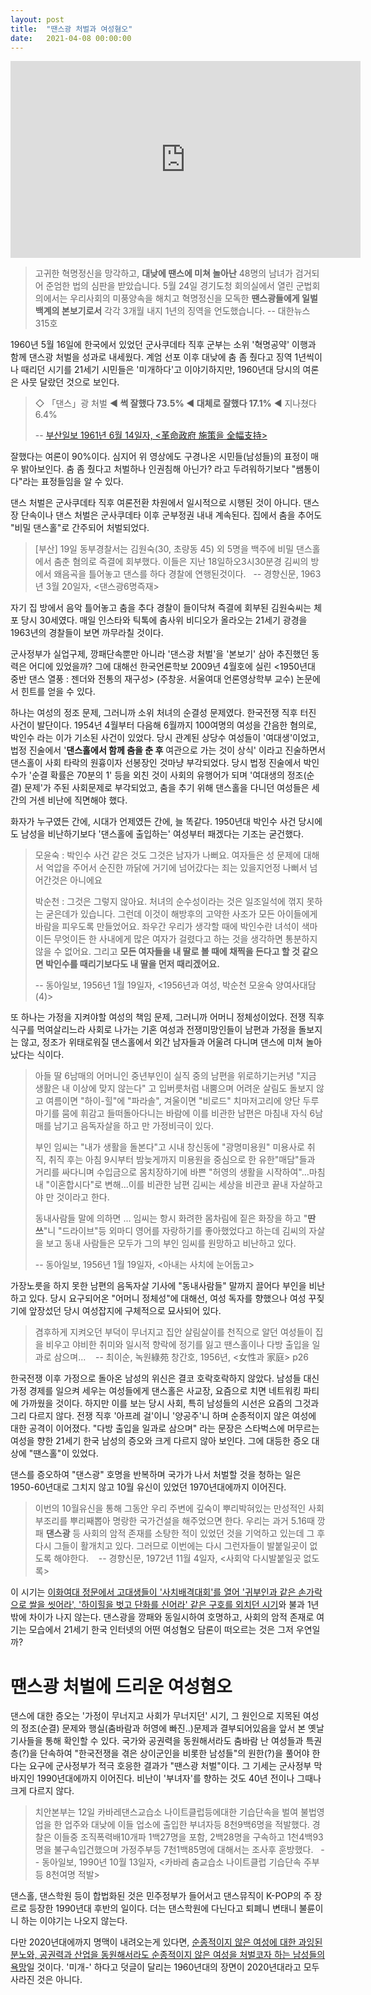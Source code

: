 ```yaml
---
layout: post
title:  "땐스광 처벌과 여성혐오"
date:   2021-04-08 00:00:00
---
```

<iframe width="560" height="315" src="https://www.youtube.com/embed/oSL40RVIE1w" title="YouTube video player" frameborder="0" allow="accelerometer; autoplay; clipboard-write; encrypted-media; gyroscope; picture-in-picture" allowfullscreen></iframe>

> 고귀한 혁명정신을 망각하고, **대낮에 땐스에 미쳐 놀아난** 48명의 남녀가 검거되어 준엄한 법의 심판을 받았습니다.
> 5월 24일 경기도청 회의실에서 열린 군법회의에서는 우리사회의 미풍양속을 해치고 혁명정신을 모독한 **땐스광들에게 일벌백계의 본보기로서** 각각 3개월 내지 1년의 징역을 언도했습니다.
> -- 대한뉴스 315호

1960년 5월 16일에 한국에서 있었던 군사쿠데타 직후 군부는 소위 '혁명공약' 이행과 함께 댄스광 처벌을 성과로 내세웠다. 계엄 선포 이후 대낮에 춤 좀 췄다고 징역 1년씩이나 때리던 시기를 21세기 시민들은 '미개하다'고 이야기하지만, 1960년대 당시의 여론은 사뭇 달랐던 것으로 보인다.

> ◇ 「댄스」광 처벌 **◀ 썩 잘했다 73.5% ◀ 대체로 잘했다 17.1%** ◀ 지나쳤다 6.4%
> 
> -- [부산일보 1961년 6월 14일자, &lt;革命政府 施策을 全幅支持&gt;](http://www.busan.com/view/busan/view.php?code=19610614000001)

잘했다는 여론이 90%이다. 심지어 위 영상에도 구경나온 시민들(남성들)의 표정이 매우 밝아보인다. 
춤 좀 췄다고 처벌하나 인권침해 아닌가? 라고 두려워하기보다 "쌤통이다"라는 표정들임을 알 수 있다.

댄스 처벌은 군사쿠데타 직후 여론전환 차원에서 일시적으로 시행된 것이 아니다. 댄스장 단속이나 댄스 처벌은 군사쿠데타 이후 군부정권 내내 계속된다. 집에서 춤을 추어도 "비밀 댄스홀"로 간주되어 처벌되었다.

> [부산] 19일 동부경찰서는 김원숙(30, 초량동 45) 외 5명을 백주에 비밀 댄스홀에서 춤춘 혐의로 즉결에 회부했다.
> 이들은 지난 18일하오3시30분경 김씨의 방에서 왜음곡을 틀어놓고 댄스를 하다 경찰에 연행된것이다.
> &nbsp;
> -- 경향신문, 1963년 3월 20일자, &lt;댄스광6명즉재&gt;

자기 집 방에서 음악 틀어놓고 춤을 추다 경찰이 들이닥쳐 즉결에 회부된 김원숙씨는 체포 당시 30세였다. 매일 인스타와 틱톡에 춤사위 비디오가 올라오는 21세기 광경을 1963년의 경찰들이 보면 까무라칠 것이다.

군사정부가 실업구제, 깡패단속뿐만 아니라 '댄스광 처벌'을 '본보기' 삼아 추진했던 동력은 어디에 있었을까? 그에 대해선 한국언론학보 2009년 4월호에 실린 <1950년대 중반 댄스 열풍 : 젠더와 전통의 재구성> (주창윤. 서울여대 언론영상학부 교수) 논문에서 힌트를 얻을 수 있다. 

하나는 여성의 정조 문제, 그러니까 소위 처녀의 순결성 문제였다. 한국전쟁 직후 터진 사건이 발단이다. 1954년 4월부터 다음해 6월까지 100여명의 여성을 간음한 혐의로, 박인수 라는 이가 기소된 사건이 있었다. 당시 관계된 상당수 여성들이 '여대생'이었고, 법정 진술에서 '**댄스홀에서 함께 춤을 춘 후** 여관으로 가는 것이 상식' 이라고 진술하면서 댄스홀이 사회 타락의 원흉이자 선봉장인 것마냥 부각되었다. 당시 법정 진술에서 박인수가 '순결 확률은 70분의 1' 등을 외친 것이 사회의 유행어가 되며 '여대생의 정조(순결) 문제'가 주된 사회문제로 부각되었고, 춤을 추기 위해 댄스홀을 다니던 여성들은 세간의 거센 비난에 직면해야 했다.

화자가 누구였든 간에, 시대가 언제였든 간에, 늘 똑같다. 1950년대 박인수 사건 당시에도 남성을 비난하기보다 '댄스홀에 출입하는' 여성부터 패겠다는 기조는 굳건했다. 

> 모윤숙 : 박인수 사건 같은 것도 그것은 남자가 나뻐요. 여자들은 성 문제에 대해서 억압을 주어서 순진한 까닭에 거기에 넘어갔다는 죄는 있을지언정 나뻐서 넘어간것은 아니에요
> 
> 박순천 : 그것은 그렇지 않아요. 처녀의 순수성이라는 것은 일조일석에 꺾지 못하는 굳은데가 있습니다. 그런데 이것이 해방후의 고약한 사조가 모든 아이들에게 바람을 피우도록 만들었어요. 좌우간 우리가 생각할 때에 박인수란 녀석이 색마이든 무엇이든 한 사내에게 많은 여자가 걸렸다고 하는 것을 생각하면 통분하지 않을 수 없어요. 그리고 **모든 여자들을 내 딸로 볼 때에 채찍을 든다고 할 것 같으면 박인수를 때리기보다도 내 딸을 먼저 때리겠어요.**
>
> -- 동아일보, 1956년 1월 19일자, &lt;1956년과 여성, 박순천 모윤숙 양여사대담(4)&gt;

또 하나는 가정을 지켜야할 여성의 책임 문제, 그러니까 어머니 정체성이었다.  전쟁 직후 식구를 먹여살리느라 사회로 나가는 기혼 여성과 전쟁미망인들이 남편과 가정을 돌보지는 않고, 정조가 위태로워질 댄스홀에서 외간 남자들과 어울려 다니며 댄스에 미쳐 놀아났다는 식이다. 

> 아들 딸 6남매의 어머니인 중년부인이 실직 중의 남편을 위로하기는커녕 "지금 생활은 내 이상에 맞지 않는다" 고 입버릇처럼 내뿜으며 어려운 살림도 돌보지 않고 여름이면 "하이-힐"에 "파라솔", 겨울이면 "비로드" 치마저고리에 양단 두루마기를 뭄에 휘감고 들떠돌아다니는 바람에 이를 비관한 남편은 마침내 자식 6남매를 남기고 음독자살을 하고 만 가정비극이 있다.
>
> 부인 임씨는 "내가 생활을 돌본다"고 시내 창신동에 "광명미용원" 미용사로 취직, 취직 후는 아침 9시부터 밤늦게까지 미용원을 중심으로 한 유한"매담"들과 거리를 싸다니며 수입금으로 몸치장하기에 바쁜 "허영의 생활을 시작하여"...마침내 "이혼합시다"로 변해...이를 비관한 남편 김씨는 세상을 비관코 끝내 자살하고야 만 것이라고 한다.
> 
> 동내사람들 말에 의하면 ... 임씨는 항시 화려한 몸차림에 짙은 화장을 하고 "**딴쓰**"니 "드라이브"등 외마디 영어를 자랑하기를 좋아했었다고 하는데 김씨의 자살을 보고 동내 사람들은 모두가 그의 부인 임씨를 원망하고 비난하고 있다. 
> 
> -- 동아일보, 1956년 1월 19일자, &lt;아내는 사치에 눈어둡고&gt;

가장노릇을 하지 못한 남편의 음독자살 기사에 "동내사람들" 말까지 끌어다 부인을 비난하고 있다. 당시 요구되어온 "어머니 정체성"에 대해선, 여성 독자를 향했으나 여성 꾸짖기에 앞장섰던 당시 여성잡지에 구체적으로 묘사되어 있다.

> 겸후하게 지켜오던 부덕이 무너지고 집안 살림살이를 천직으로 알던 여성들이 집을 비우고 야비한 취미와 일시적 향락에 정기를 잃고 땐스홀이나 다방 출입을 일과로 삼으며...
> &nbsp;&nbsp;
> -- 최이순, 녹원綠苑 창간호, 1956년, &lt;女性과 家庭&gt; p26

한국전쟁 이후 가정으로 돌아온 남성의 위신은 결코 호락호락하지 않았다. 남성들 대신 가정 경제를 일으켜 세우는 여성들에게 댄스홀은 사교장, 요즘으로 치면 네트워킹 파티에 가까웠을 것이다. 하지만 이를 보는 당시 사회, 특히 남성들의 시선은 요즘의 그것과 그리 다르지 않다. 전쟁 직후 '아프레 걸'이니 '양공주'니 하며 순종적이지 않은 여성에 대한 공격이 이어졌다. "다방 출입을 일과로 삼으며" 라는 문장은 스타벅스에 머무르는 여성을 향한 21세기 한국 남성의 증오와 크게 다르지 않아 보인다. 그에 대등한 증오 대상에 "땐스홀"이 있었다.

댄스를 증오하여 "댄스광" 호명을 반복하며 국가가 나서 처벌할 것을 청하는 일은 1950-60년대로 그치지 않고 10월 유신이 있었던 1970년대에까지 이어진다.

> 이번의 10월유신을 통해 그동안 우리 주변에 깊숙이 뿌리박혀있는 만성적인 사회부조리를 뿌리째뽑아 명랑한 국가건설을 해주었으면 한다. 우리는 과거 5.16때 깡패 **댄스광** 등 사회의 암적 존재를 소탕한 적이 있었던 것을 기억하고 있는데 그 후 다시 그들이 활개치고 있다. 그러므로 이번에는 다시 그런자들이 발붙일곳이 없도록 해야한다.
> &nbsp;&nbsp;
> -- 경향신문, 1972년 11월 4일자, &lt;사회악 다시발붙일곳 없도록&gt;

이 시기는 [이화여대 정문에서 고대생들이 '사치배격대회'를 열어 '귀부인과 같은 손가락으로 쌀을 씻어라', '하이힐을 벗고 단화를 신어라' 같은 구호를 외치던 시기](https://thepin.ch/knowledge/mr7a/stop-beating-ewha)와 불과 1년밖에 차이가 나지 않는다. 댄스광을 깡패와 동일시하여 호명하고, 사회의 암적 존재로 여기는 모습에서 21세기 한국 인터넷의 어떤 여성혐오 담론이 떠오르는 것은 그저 우연일까?

# 땐스광 처벌에 드리운 여성혐오

댄스에 대한 증오는 '가정이 무너지고 사회가 무너지던' 시기, 그 원인으로 지목된 여성의 정조(순결) 문제와 행실(춤바람과 허영에 빠진..)문제과 결부되어있음을 앞서 본 옛날 기사들을 통해 확인할 수 있다. 국가와 공권력을 동원해서라도 춤바람 난 여성들과 특권층(?)을 단속하여 "한국전쟁을 겪은 상이군인을 비롯한 남성들"의 원한(?)을 풀어야 한다는 요구에 군사정부가 적극 호응한 결과가 "땐스광 처벌"이다. 그 기세는 군사정부 막바지인 1990년대에까지 이어진다. 비난이 '부녀자'를 향하는 것도 40년 전이나 그때나 크게 다르지 않다.

> 치안본부는 12일 카바레댄스교습소 나이트클럽등에대한 기습단속을 벌여 불법영업을 한 업주와 대낮에 이들 업소에 출입한 부녀자등 8천9백6명을 적발했다.
> 경찰은 이들중 조직폭력배10개파 1백27명을 포함, 2백28명을 구속하고 1천4백93명을 불구속입건했으며 가정주부등 7천1백85명에 대해서는 조사후 훈방했다.
> &nbsp;
> -- 동아일보, 1990년 10월 13일자, &lt;카바레 춤교습소 나이트클럽 기습단속 주부등 8천여명 적발&gt;

댄스홀, 댄스학원 등이 합법화된 것은 민주정부가 들어서고 댄스뮤직이 K-POP의 주 장르로 등장한 1990년대 후반의 일이다. 더는 댄스학원에 다닌다고 퇴폐니 변태니 불륜이니 하는 이야기는 나오지 않는다. 

다만 2020년대에까지 명맥이 내려오는게 있다면, [순종적이지 않은 여성에 대한 과잉된 분노와, 공권력과 산업을 동원해서라도 순종적이지 않은 여성을 처벌코자 하는 남성들의 욕망](https://thepin.ch/think/mfbh9d/tokyo-idols-and-male-otaku)일 것이다. '미개-' 하다고 덧글이 달리는 1960년대의 장면이 2020년대라고 모두 사라진 것은 아니다.

